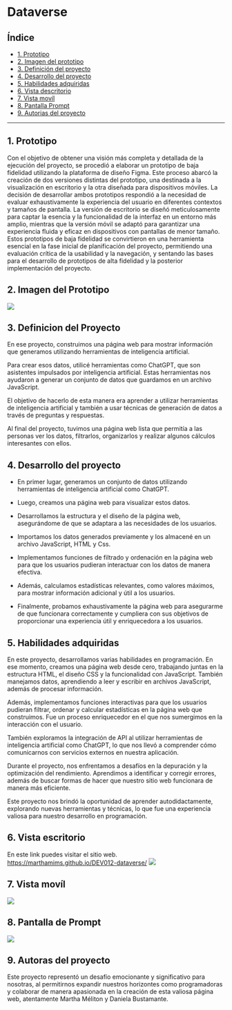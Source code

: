 # Dataverse

## Índice

* [1. Prototipo](#1-Prototipo)
* [2. Imagen del prototipo](#2-Prototipo-imagen)
* [3. Definición del proyecto](#3-Definicion-del-pruyecto)
* [4. Desarrollo del proyecto ](#4-Desarrollo-del-proyecto)
* [5. Habilidades adquiridas](#5-Habilidades-adquiridas)
* [6. Vista descritorio](#6-Vista-de-escritorio)
* [7. Vista movíl](#7-Vista-movil)
* [8. Pantalla Prompt](#8-Pantalla-prompt)
* [9. Autorias del proyecto](#9-autoras-del-proyecto)

***

## 1. Prototipo 

Con el objetivo de obtener una visión más completa y detallada de la ejecución del proyecto, se procedió a elaborar un prototipo de baja fidelidad utilizando la plataforma de diseño Figma. Este proceso abarcó la creación de dos versiones distintas del prototipo, una destinada a la visualización en escritorio y la otra diseñada para dispositivos móviles. La decisión de desarrollar ambos prototipos respondió a la necesidad de evaluar exhaustivamente la experiencia del usuario en diferentes contextos y tamaños de pantalla. La versión de escritorio se diseñó meticulosamente para captar la esencia y la funcionalidad de la interfaz en un entorno más amplio, mientras que la versión móvil se adaptó para garantizar una experiencia fluida y eficaz en dispositivos con pantallas de menor tamaño. Estos prototipos de baja fidelidad se convirtieron en una herramienta esencial en la fase inicial de planificación del proyecto, permitiendo una evaluación crítica de la usabilidad y la navegación, y sentando las bases para el desarrollo de prototipos de alta fidelidad y la posterior implementación del proyecto.

## 2. Imagen del Prototipo
![](prototipo.png)

## 3. Definicion del Proyecto 

En ese proyecto, construimos una página web para mostrar información que generamos utilizando herramientas de inteligencia artificial.

Para crear esos datos, utilicé herramientas como ChatGPT, que son asistentes impulsados por inteligencia artificial. Estas herramientas nos ayudaron a generar un conjunto de datos que guardamos en un archivo JavaScript.

El objetivo de hacerlo de esta manera era aprender a utilizar herramientas de inteligencia artificial y también a usar técnicas de generación de datos a través de preguntas y respuestas.

Al final del proyecto, tuvimos una página web lista que permitía a las personas ver los datos, filtrarlos, organizarlos y realizar algunos cálculos interesantes con ellos.

## 4. Desarrollo del proyecto 
* En primer lugar, generamos un conjunto de datos utilizando herramientas de inteligencia artificial como ChatGPT.

* Luego, creamos una página web para visualizar estos datos.

* Desarrollamos la estructura y el diseño de la página web, asegurándome de que se adaptara a las necesidades de los usuarios.

* Importamos los datos generados previamente y los almacené en un archivo JavaScript, HTML y Css.

* Implementamos funciones de filtrado y ordenación en la página web para que los usuarios pudieran interactuar con los datos de manera efectiva.

* Además, calculamos estadísticas relevantes, como valores máximos, para mostrar información adicional y útil a los usuarios.

* Finalmente, probamos exhaustivamente la página web para asegurarme de que funcionara correctamente y cumpliera con sus objetivos de proporcionar una experiencia útil y enriquecedora a los usuarios.

## 5. Habilidades adquiridas

En este proyecto, desarrollamos varias habilidades en programación. En ese momento, creamos una página web desde cero, trabajando juntas en la estructura HTML, el diseño CSS y la funcionalidad con JavaScript. También manejamos datos, aprendiendo a leer y escribir en archivos JavaScript, además de procesar información.

Además, implementamos funciones interactivas para que los usuarios pudieran filtrar, ordenar y calcular estadísticas en la página web que construimos. Fue un proceso enriquecedor en el que nos sumergimos en la interacción con el usuario.

También exploramos la integración de API al utilizar herramientas de inteligencia artificial como ChatGPT, lo que nos llevó a comprender cómo comunicarnos con servicios externos en nuestra aplicación.

Durante el proyecto, nos enfrentamos a desafíos en la depuración y la optimización del rendimiento. Aprendimos a identificar y corregir errores, además de buscar formas de hacer que nuestro sitio web funcionara de manera más eficiente.

Este proyecto nos brindó la oportunidad de aprender autodidactamente, explorando nuevas herramientas y técnicas, lo que fue una experiencia valiosa para nuestro desarrollo en programación.

## 6. Vista escritorio
En este link puedes visitar el sitio web. https://marthamims.github.io/DEV012-dataverse/
![](escritorio.png)

## 7. Vista movíl
![](movil.png)

## 8. Pantalla de Prompt
![](prompt.png)

## 9. Autoras del proyecto

Este proyecto representó un desafío emocionante y significativo para nosotras, al permitirnos expandir nuestros horizontes como programadoras y colaborar de manera apasionada en la creación de esta valiosa página web, atentamente Martha Méliton y Daniela Bustamante.




